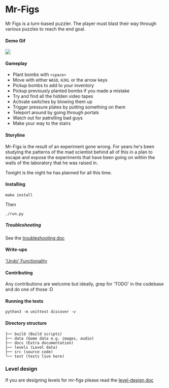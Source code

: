 # Mr-Figs

Mr Figs is a turn-based puzzler.
The player must blast their way through various puzzles to reach the end goal.

#### Demo Gif

![](https://github.com/joereynolds/Mr-Figs/blob/master/figs-newest-demo.gif)

#### Gameplay

- Plant bombs with `<space>`
- Move with either `WASD`, `HJKL` or the arrow keys
- Pickup bombs to add to your inventory
- Pickup previously planted bombs if you made a mistake
- Try and find all the hidden video tapes
- Activate switches by blowing them up
- Trigger pressure plates by putting something on them
- Teleport around by going through portals
- Watch out for patrolling bad guys
- Make your way to the stairs

#### Storyline

Mr-Figs is the result of an experiment gone wrong. For years he's been studying
the patterns of the mad scientist behind all of this in a plan to escape and
expose the experiments that have been going on within the walls of the
laboratory that he was raised in.

Tonight is the night he has planned for all this time.


#### Installing

```
make install
```

Then

```
./run.py
```

##### Troubleshooting

See the [troubleshooting doc](./docs/troubleshooting.md)

#### Write-ups

['Undo' Functionality](https://joereynoldsaudio.com/2018/06/12/undo-in-pygame.html)

#### Contributing

Any contributions are welcome but ideally, grep for 'TODO'
in the codebase and do one of those :D

#### Running the tests

```
python3 -m unittest discover -v
```

#### Directory structure

```
├── build (Build scripts)
├── data (Game data e.g. images, audio)
├── docs (Extra documentation)
├── levels (Level data)
├── src (source code)
└── test (tests live here)
```

### Level design

If you are designing levels for mr-figs please read the [level-design
doc](./docs/level-design.md)
